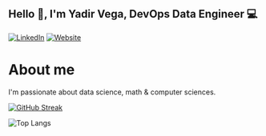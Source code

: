 ## Hello 👋, I'm Yadir Vega, DevOps Data Engineer 💻 

[![LinkedIn](https://img.shields.io/badge/LinkedIn-0077B5?style=for-the-badge&logo=linkedin&logoColor=white)](https://www.linkedin.com/in/yadir-vega/) [![Website](https://img.shields.io/badge/Website-0A0A0A?style=for-the-badge&logo=About.me&logoColor=white)](https://yadir-vega.azurewebsites.net/)




# About me
I'm passionate about data science, math & computer sciences. 

[![GitHub Streak](https://streak-stats.demolab.com?user=vyadir&theme=vue-dark&hide_border=true&border_radius=10&date_format=M%20j%5B%2C%20Y%5D&card_width=500)](https://git.io/streak-stats)


![Top Langs](https://github-readme-stats.vercel.app/api/top-langs/?username=vyadir&hide_progress=false)
